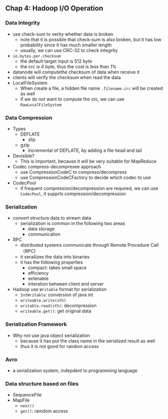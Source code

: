 ## Chap 4: Hadoop I/O Operation

### Data Integrity
- use check-sum to verity whether data is broken
  - note that it is possible that check-sum is also broken, but it has low probability since it has much smaller length
  - usually, we can use CRC-32 to check integrity
- `io.bytes.per.checksum`
  - the default target input is 512 byte
  - the crc is 4 byte, thus the cost is less than 1%
- datanode will computethe checksum of data when receive it
- clients will verify the checksum when read the data
- LocalFileSystem
  - When create a file, a hidden file name `.filename.crc` will be created as well
  - if we do not want to compute the crc, we can use `RawLocalFileSystem`
  
### Data Compression
- Types 
  - DEFLATE
    - zlip
  - gzip
    - incremental of DEFLATE, by adding a file head and tail
- Devisible?
  - This is important, because it will be very suitable for MapReduce
- Codec compress-decompresee approach
  - use CompressionCodeC to compress/decompress
  - use CompressionCodeCFactory to decide which codec to use
- CodecPool
  - if frequent compression/decompression are required, we can use `CodecPool`, it supprts compression/decompression
  
### Serialization
- convert structure data to stream data
  - serialization is common in the following two areas
    - data storage
    - communication
- RPC
  - distributed systems communicate through Remote Procedure Call （RPC)
  - it serailizes the data into binaries
  - it has the following properties
    - compact: takes small space
    - efficiency
    - extenable
    - interation between client and server
- Hadoop use `Writable` format for serialization
  - `IntWritable`: conversion of java int
  - `writeable.write(sth)`
  - `writable.read(sth)`: decompression
  - `writeable.get()`: get original data

### Serialization Framework
- Why not use java object serialization
  - because it has put the class name in the serialized result as well
  - thus it is not good for random access

### Avro
- a serialization system, indepdent to programming language

### Data structure based on files
- SequenceFile
- MapFile
  - `next()`
  - `get()`: ramdom access

